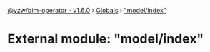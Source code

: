[@yzw/bim-operator - v1.6.0](../README.md) › [Globals](../globals.md) › ["model/index"](_model_index_.md)

# External module: "model/index"


